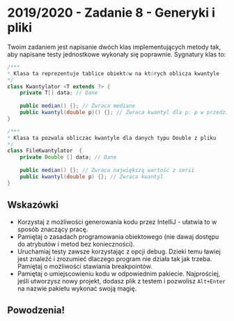 # 2019/2020 - Zadanie 8 - Generyki i pliki

Twoim zadaniem jest napisanie dwóch klas implementujących metody tak, 
aby napisane testy jednostkowe wykonały się poprawnie. Sygnatury klas to:

```java
/***
* Klasa ta reprezentuje tablice obiektów na których oblicza kwantyle
*/
class Kwantylator <T extends ?> {
    private T[] data; // Dane 
    
    public median() {}; // Zwraca mediane
    public kwantyl(double p)() {}; // Zwraca kwantyl dla p: p w przedziale [0,1]
}
```

```java
/***
* Klasa ta pozwala obliczac kwantyle dla danych typu Double z pliku
*/
class FileKwantylator  {
    private Double [] data; // Dane 
    
    public median() {}; // Zwraca największą wartość z serii
    public kwantyl(double p) {}; // Zwraca kwantyl
}
```

## Wskazówki
- Korzystaj z możliwości generowania kodu przez IntelliJ - ułatwia 
to w sposób znaczący pracę. 
- Pamiętaj o zasadach programowania obiektowego (nie dawaj dostępu do atrybutów i metod bez konieczności).
- Uruchamiaj testy zawsze korzystając z opcji debug. 
Dzieki temu ławiej jest znaleźć i zrozumieć dlaczego program nie działa tak jak trzeba.
Pamiętaj o możliwości stawiania breakpointów.
- Pamiętaj o umiejscowieniu kodu w odpowiednim pakiecie. 
Najprościej, jeśli utworzysz nowy projekt, dodasz plik z testem i pozwolisz `Alt+Enter` 
na nazwie pakietu wykonać swoją magię.


## Powodzenia!
